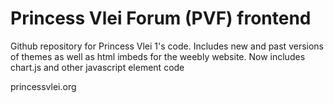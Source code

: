 # Princess Vlei Forum (PVF) frontend
Github repository for Princess Vlei 1's code. Includes new and past versions of themes as well as html imbeds for the weebly website. Now includes chart.js and other javascript element code

princessvlei.org
